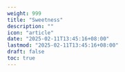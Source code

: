 ```yaml
---
weight: 999
title: "Sweetness"
description: ""
icon: "article"
date: "2025-02-11T13:45:16+08:00"
lastmod: "2025-02-11T13:45:16+08:00"
draft: false
toc: true
---
```

